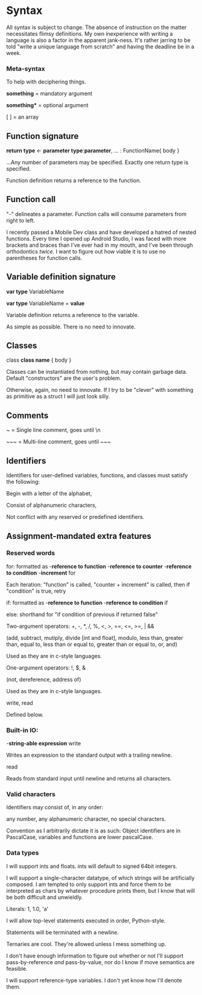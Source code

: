 # Syntax
All syntax is subject to change. The absence of instruction on the matter necessitates flimsy definitions.
My own inexperience with writing a language is also a factor in the apparent jank-ness.
It's rather jarring to be told "write a unique language from scratch" and having the deadline be in a week.

### Meta-syntax
To help with deciphering things.

**something** = mandatory argument

**something\*** = optional argument

[ ] = an array

## Function signature
**return type** <- **parameter type**:**parameter**, ... : FunctionName{ body }

...Any number of parameters may be specified. Exactly one return type is specified.

Function definition returns a reference to the function.

## Function call
"-" delineates a parameter. Function calls will consume parameters from right to left.

I recently passed a Mobile Dev class and have developed a hatred of nested functions. Every time I opened up Android Studio, I was faced with more brackets and braces than I've ever had in my mouth, and I've been through orthodontics *twice.*
I want to figure out how viable it is to use no parentheses for function calls.
## Variable definition signature
**var type** VariableName

**var type** VariableName = **value**

Variable definition returns a reference to the variable.

As simple as possible. There is no need to innovate.
## Classes
class **class name** { body } 

Classes can be instantiated from nothing, but may contain garbage data. Default "constructors" are the user's problem.

Otherwise, again, no need to innovate. If I try to be "clever" with something as primitive as a struct I will just look silly.
## Comments
~ = Single line comment, goes until \\n

\~\~\~ = Multi-line comment, goes until \~\~\~
## Identifiers
Identifiers for user-defined variables, functions, and classes must satisfy the following:

Begin with a letter of the alphabet,

Consist of alphanumeric characters,

Not conflict with any reserved or predefined identifiers.

## Assignment-mandated extra features

### Reserved words
for: formatted as -**reference to function** -**reference to counter** -**reference to condition** -**increment** for

Each iteration: "function" is called, "counter + increment" is called, then if "condition" is true, retry

if: formatted as -**reference to function** -**reference to condition** if

else: shorthand for "if condition of previous if returned false"

Two-argument operators: +, -, *, /, %, <, >, ==, <=, >=, | &&

(add, subtract, mutiply, divide \[int and float\], modulo, less than, greater than, equal to, less than or equal to, greater than or equal to, or, and)

Used as they are in c-style languages.

One-argument operators: !, $, & 

(not, dereference, address of)

Used as they are in c-style languages.

write, read

Defined below.
### Built-in IO:
-**string-able expression** write

Writes an expression to the standard output with a trailing newline.

read

Reads from standard input until newline and returns all characters.
### Valid characters
Identifiers may consist of, in any order:

  any number,
  any alphanumeric character,
  no special characters.

Convention as I arbitrarily dictate it is as such: Object identifiers are in PascalCase, variables and functions are lower pascalCase.

### Data types
I will support ints and floats. ints will default to signed 64bit integers. 

I will support a single-character datatype, of which strings will be artificially composed. I am tempted to only support ints and force them to be interpreted as chars by whatever procedure prints them, but I know that will be both difficult and unwieldly.

Literals: 1, 1.0, 'a'

I will allow top-level statements executed in order, Python-style.

Statements will be terminated with a newline.

Ternaries are cool. They're allowed unless I mess something up.

I don't have enough information to figure out whether or not I'll support pass-by-reference *and* pass-by-value, nor do I know if move semantics are feasible.

I will support reference-type variables. I don't yet know how I'll denote them.

